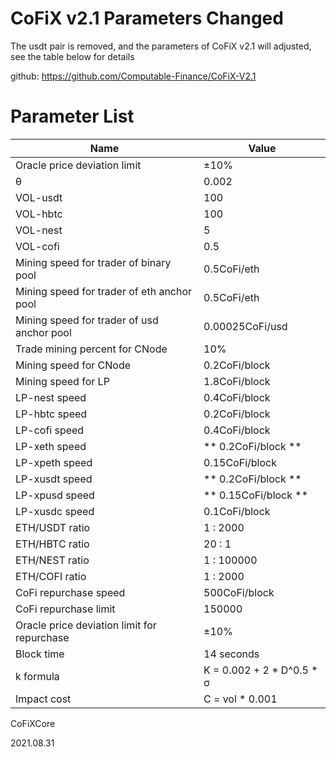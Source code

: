 # CoFiX v2.1 Parameters Changed

The usdt pair is removed, and the parameters of CoFiX v2.1 will adjusted, see the table below for details 

github: https://github.com/Computable-Finance/CoFiX-V2.1

# Parameter List

| Name | Value |
| ---- | ---- |
| Oracle price deviation limit | ±10% |
| θ | 0.002 |
| VOL-usdt | 100 |
| VOL-hbtc | 100 |
| VOL-nest | 5 |
| VOL-cofi | 0.5 |
| Mining speed for trader of binary pool | 0.5CoFi/eth |
| Mining speed for trader of eth anchor pool | 0.5CoFi/eth |
| Mining speed for trader of usd anchor pool | 0.00025CoFi/usd |
| Trade mining percent for CNode | 10% |
| Mining speed for CNode | 0.2CoFi/block |
| Mining speed for LP | 1.8CoFi/block |
| LP-nest speed | 0.4CoFi/block |
| LP-hbtc speed | 0.2CoFi/block |
| LP-cofi speed | 0.4CoFi/block |
| LP-xeth speed | ** 0.2CoFi/block ** |
| LP-xpeth speed | 0.15CoFi/block |
| LP-xusdt speed | ** 0.2CoFi/block ** |
| LP-xpusd speed | ** 0.15CoFi/block ** |
| LP-xusdc speed | 0.1CoFi/block |
| ETH/USDT ratio | 1 : 2000 |
| ETH/HBTC ratio | 20 : 1 |
| ETH/NEST ratio | 1 : 100000 |
| ETH/COFI ratio | 1 : 2000 |
| CoFi repurchase speed | 500CoFi/block |
| CoFi repurchase limit | 150000 |
| Oracle price deviation limit for repurchase | ±10% |
| Block time | 14 seconds |
| k formula | K = 0.002 + 2 * D^0.5 * σ |
| Impact cost | C = vol * 0.001 |

CoFiXCore

2021.08.31
